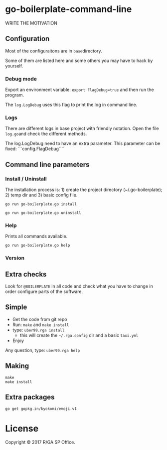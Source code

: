 # go-boilerplate-command-line


WRITE THE MOTIVATION



## Configuration

Most of the configuraitons are in ```base```directory.

Some of them are listed here and some others you may have to hack by yourself.




### Debug mode

Export an environment variable: ```export FlagDebug=true``` and then run the program. 

The ```log.LogDebug``` uses this flag to print the log in command line.



### Logs

There are different logs in base project with friendly notation. Open the file ```log.go```and check the different methods.

The log.LogDebug need to have an extra parameter. This parameter can be fixed: ```config.FlagDebug```` 





## Command line parameters


### Install / Uninstall

The installation process is: 1) create the project directory (~/.go-boilerplate); 2) temp dir and 3) basic config file.

```go run go-boilerplate.go install```

```go run go-boilerplate.go uninstall```



### Help

Prints all commands available.

```go run go-boilerplate.go help```


### Version





###






## Extra checks

Look for ```@BOILERPLATE``` in all code and check what you have to change in order configure parts of the software.





## Simple
  
- Get the code from git repo
- Run: ```make``` and ```make install```
- type: ```uber99.rga install```
	- this will create the ```~/.rga.config``` dir and a basic ```taxi.yml```
- Enjoy

Any question, type: ```uber99.rga help```






## Making

    make
    make install


## Extra packages

    go get gopkg.in/kyokomi/emoji.v1






# License

Copyright © 2017 R/GA SP Office. 
